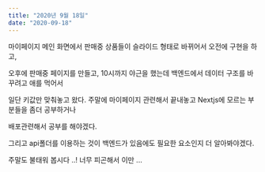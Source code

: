 ```yaml
---
title: "2020년 9월 18일"
date: "2020-09-18"
---
```


마이페이지 메인 화면에서 판매중 상품들이 슬라이드 형태로 바뀌어서 오전에 구현을 하고,

오후에 판매중 페이지를 만들고, 10시까지 야근을 했는데 백엔드에서 데이터 구조를 바꾸려고 애를 먹어서

일단 키값만 맞춰놓고 왔다. 주말에 마이페이지 관련해서 끝내놓고 Nextjs에 모르는 부분들을 좀더 공부하거나

배포관련해서 공부를 해야겠다.

그리고 api폴더를 이용하는 것이 백엔드가 있음에도 필요한 요소인지 더 알아봐야겠다.

주말도 불태워 봅시다 ..! 너무 피곤해서 이만 ...
